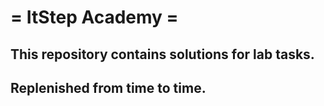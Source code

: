 # = ItStep Academy = 
## This repository contains solutions for lab tasks.
## Replenished from time to time.
